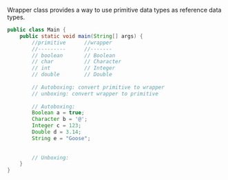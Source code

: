 Wrapper class provides a way to use primitive data types as reference data types.

```Java
public class Main {
	public static void main(String[] args) {
		//primitive      //wrapper
		//---------      //-------
		// boolean       // Boolean
		// char          // Character
		// int           // Integer
		// double        // Double
		
		// Autoboxing: convert primitive to wrapper
		// unboxing: convert wrapper to primitive
		
		// Autoboxing:
		Boolean a = true;
		Character b = '@';
		Integer c = 123;
		Double d = 3.14;
		String e = "Goose";
		
		
		// Unboxing:
	}
}
```